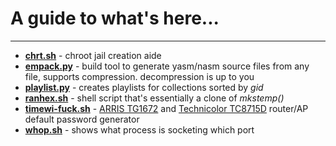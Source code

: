 # A guide to what's here...

* * *

* <u>__chrt.sh__</u> - chroot jail creation aide
* <u>__empack.py__</u> - build tool to generate yasm/nasm source files from any file, supports compression. decompression is up to you
* <u>__playlist.py__</u> - creates playlists for collections sorted by *gid*
* <u>__ranhex.sh__</u> - shell script that's essentially a clone of *mkstemp()*
* <u>__timewi-fuck.sh__</u> - [ARRIS TG1672](http://www.arris.com/products/touchstone-telephony-gateway-tg1672/) and [Technicolor TC8715D](https://www.timewarnercable.com/content/dam/residential/pdfs/support/internet/ModemUserGuides/technicolor-tc8715d-userguide.pdf) router/AP default password generator
* <u>__whop.sh__</u> - shows what process is socketing which port

